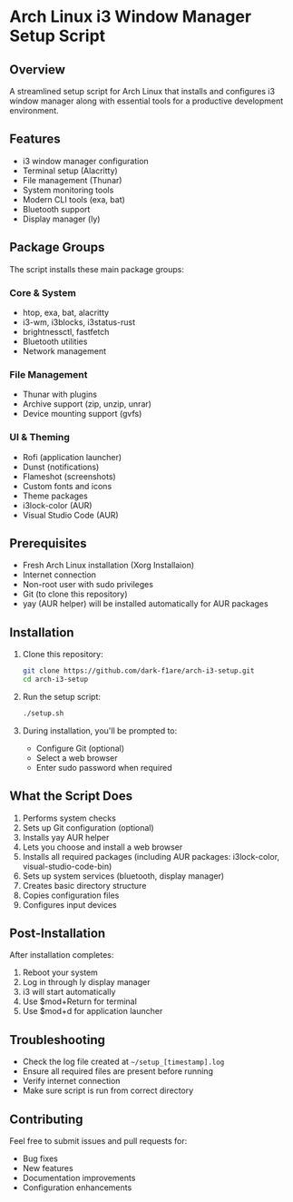 # Arch Linux i3 Window Manager Setup Script

## Overview

A streamlined setup script for Arch Linux that installs and configures i3 window manager along with essential tools for a productive development environment.

## Features

- i3 window manager configuration
- Terminal setup (Alacritty)
- File management (Thunar)
- System monitoring tools
- Modern CLI tools (exa, bat)
- Bluetooth support
- Display manager (ly)

## Package Groups

The script installs these main package groups:

### Core & System
- htop, exa, bat, alacritty
- i3-wm, i3blocks, i3status-rust
- brightnessctl, fastfetch
- Bluetooth utilities
- Network management

### File Management
- Thunar with plugins
- Archive support (zip, unzip, unrar)
- Device mounting support (gvfs)

### UI & Theming
- Rofi (application launcher)
- Dunst (notifications)
- Flameshot (screenshots)
- Custom fonts and icons
- Theme packages
- i3lock-color (AUR)
- Visual Studio Code (AUR)

## Prerequisites

- Fresh Arch Linux installation (Xorg Installaion)
- Internet connection
- Non-root user with sudo privileges
- Git (to clone this repository)
- yay (AUR helper) will be installed automatically for AUR packages

## Installation

1. Clone this repository:
   ```bash
   git clone https://github.com/dark-f1are/arch-i3-setup.git
   cd arch-i3-setup
   ```

2. Run the setup script:
   ```bash
   ./setup.sh
   ```

3. During installation, you'll be prompted to:
   - Configure Git (optional)
   - Select a web browser
   - Enter sudo password when required

## What the Script Does

1. Performs system checks
2. Sets up Git configuration (optional)
3. Installs yay AUR helper
4. Lets you choose and install a web browser
5. Installs all required packages (including AUR packages: i3lock-color, visual-studio-code-bin)
6. Sets up system services (bluetooth, display manager)
7. Creates basic directory structure
8. Copies configuration files
9. Configures input devices

## Post-Installation

After installation completes:
1. Reboot your system
2. Log in through ly display manager
3. i3 will start automatically
4. Use $mod+Return for terminal
5. Use $mod+d for application launcher

## Troubleshooting

- Check the log file created at `~/setup_[timestamp].log`
- Ensure all required files are present before running
- Verify internet connection
- Make sure script is run from correct directory

## Contributing

Feel free to submit issues and pull requests for:
- Bug fixes
- New features
- Documentation improvements
- Configuration enhancements
